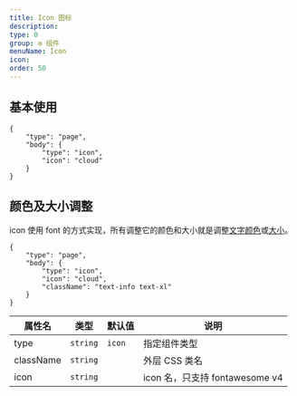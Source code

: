 ```yaml
---
title: Icon 图标
description:
type: 0
group: ⚙ 组件
menuName: Icon
icon:
order: 50
---
```


## 基本使用

```schema
{
    "type": "page",
    "body": {
        "type": "icon",
        "icon": "cloud"
    }
}
```

## 颜色及大小调整

icon 使用 font 的方式实现，所有调整它的颜色和大小就是调整[文字颜色](../../../style/typography/text-color)或[大小](../../../style/typography/font-size)。

```schema
{
    "type": "page",
    "body": {
        "type": "icon",
        "icon": "cloud",
        "className": "text-info text-xl"
    }
}
```

| 属性名    | 类型     | 默认值 | 说明                           |
| --------- | -------- | ------ | ------------------------------ |
| type      | `string` | `icon` | 指定组件类型                   |
| className | `string` |        | 外层 CSS 类名                  |
| icon      | `string` |        | icon 名，只支持 fontawesome v4 |
